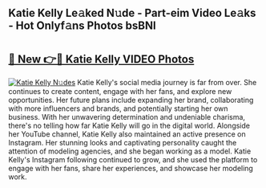 ## Katie Kelly Le𝚊ked N𝚞de - Part-eim Video Le𝚊ks - Hot Onlyf𝚊ns Photos bsBNl

# <h2><a href="http://ab5939.deff.icu/?id=Katie+Kelly">🔗 New 👉🔴 Katie Kelly VIDEO Photos</a></h2>

[![Katie Kelly N𝚞des](https://i.imgur.com/rIISA9y.gif)](http://ab5939.deff.icu/?id=Katie+Kelly)
Katie Kelly's social media journey is far from over. She continues to create content, engage with her fans, and explore new opportunities. Her future plans include expanding her brand, collaborating with more influencers and brands, and potentially starting her own business. With her unwavering determination and undeniable charisma, there's no telling how far Katie Kelly will go in the digital world. Alongside her YouTube channel, Katie Kelly also maintained an active presence on Instagram. Her stunning looks and captivating personality caught the attention of modeling agencies, and she began working as a model. Katie Kelly's Instagram following continued to grow, and she used the platform to engage with her fans, share her experiences, and showcase her modeling work.
